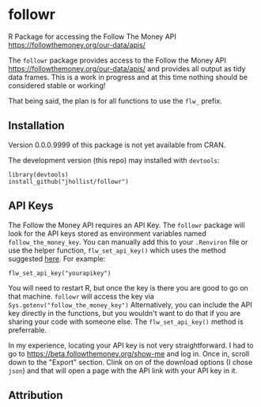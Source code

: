 # followr
R Package for accessing the Follow The Money API <https://followthemoney.org/our-data/apis/>

The `followr` package provides access to the Follow the Money API 
<https://followthemoney.org/our-data/apis/> and provides all output as tidy 
data frames.  This is a work in progress and at this time nothing should be 
considered stable or working!  

That being said, the plan is for all functions to use the `flw_` prefix.

## Installation

Version 0.0.0.9999 of this package is not yet available from CRAN.

The development version (this repo) may installed with `devtools`:

```{r, eval=F}
library(devtools)
install_github("jhollist/followr")
```

## API Keys

The Follow the Money API requires an API Key.  The `followr` package will look for the API keys stored as environment variables named `follow_the_money_key`.   You can manually add this to your `.Renviron` file or use the helper function, `flw_set_api_key()` which uses the method suggested [here](http://happygitwithr.com/api-tokens.html).  For example:

```
flw_set_api_key("yourapikey")
```

You will need to restart R, but once the key is there you are good to go on that machine.  `followr` will access the key via `Sys.getenv("follow_the_money_key")`  Alternatively, you can include the API key directly in the functions, but you wouldn't want to do that if you are sharing your code with someone else.  The `flw_set_api_key()` method is preferrable.

In my experience, locating your API key is not very straightforward.  I had to go to <https://beta.followthemoney.org/show-me> and log in.  Once in, scroll down to the "Export" section.  Clink on on of the download options (I chose `json`) and that will open a page with the API link with your API key in it.  

## Attribution


